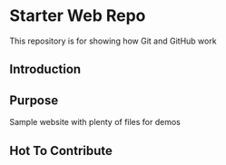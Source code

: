 # Starter Web Repo

This repository is for showing how Git and GitHub work

## Introduction

## Purpose

Sample website with plenty of files for demos

## Hot To Contribute
